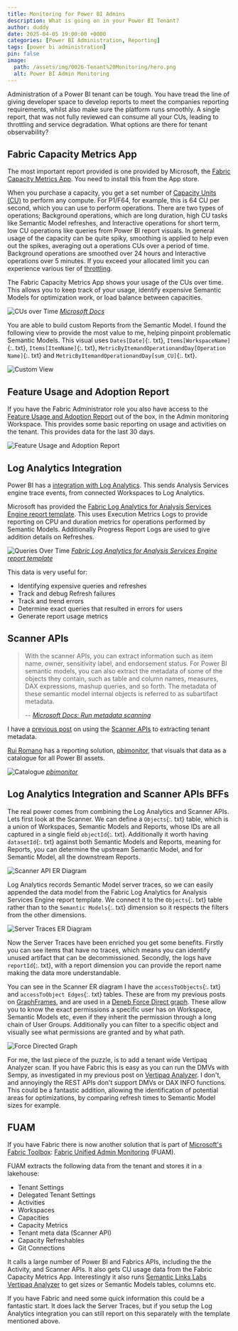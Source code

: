 ```yaml
---
title: Monitoring for Power BI Admins
description: What is going on in your Power BI Tenant?
author: duddy
date: 2025-04-05 19:00:00 +0000
categories: [Power BI Administration, Reporting]
tags: [power bi administration]
pin: false
image:
  path: /assets/img/0026-Tenant%20Monitoring/hero.png
  alt: Power BI Admin Monitoring
---
```


Administration of a Power BI tenant can be tough. You have tread the line of giving developer space to develop reports to meet the companies reporting requirements, whilst also make sure the platform runs smoothly. A single report, that was not fully reviewed can consume all your CUs, leading to throttling and service degradation. What options are there for tenant observability?

## Fabric Capacity Metrics App

The most important report provided is one provided by Microsoft, the [Fabric Capacity Metrics App](https://learn.microsoft.com/en-us/fabric/enterprise/metrics-app). You need to install this from the App store.

When you purchase a capacity, you get a set number of [Capacity Units (CU)](https://learn.microsoft.com/en-us/power-bi/developer/embedded/embedded-capacity#sku-computing-power) to perform any compute. For P1/F64, for example, this is 64 CU per second, which you can use to perform operations. There are two types of operations; Background operations, which are long duration, high CU tasks like Semantic Model refreshes, and Interactive operations for short term, low CU operations like queries from Power BI report visuals. In general usage of the capacity can be quite spiky, smoothing is applied to help even out the spikes, averaging out a operations CUs over a period of time. Background operations are smoothed over 24 hours and Interactive operations over 5 minutes. If you exceed your allocated limit you can experience various tier of [throttling](https://learn.microsoft.com/en-us/fabric/enterprise/throttling). 

The Fabric Capacity Metrics App shows your usage of the CUs over time. This allows you to keep track of your usage, identify expensive Semantic Models for optimization work, or load balance between capacities.

![CUs over Time](/assets/img/0026-Tenant%20Monitoring/fabric-cross-filter.gif)
<cite>[Microsoft Docs](https://learn.microsoft.com/en-us/fabric/enterprise/metrics-app-compute-page#utilization)</cite>

You are able to build custom Reports from the Semantic Model. I found the following view to provide the most value to me, helping pinpoint problematic Semantic Models. This visual uses `Dates[Date]`{:. txt}, `Items[WorkspaceName]`{:. txt}, `Items[ItemName]`{:. txt}, `MetricByItemandOperationandDay[Operation Name]`{:. txt} and `MetricByItemandOperationandDay[sum_CU]`{:. txt}.

![Custom View](/assets/img/0026-Tenant%20Monitoring/Capacity%20App%20Custom%20View.png)

## Feature Usage and Adoption Report

If you have the Fabric Administrator role you also have access to the [Feature Usage and Adoption Report](https://learn.microsoft.com/en-us/fabric/admin/feature-usage-adoption) out of the box, in the Admin monitoring Workspace. This provides some basic reporting on usage and activities on the tenant. This provides data for the last 30 days.

![Feature Usage and Adoption Report](/assets/img/0026-Tenant%20Monitoring/Feature%20usage%20and%20adoption%20report.png)


## Log Analytics Integration 

Power BI has a [integration with Log Analytics](https://learn.microsoft.com/en-us/power-bi/transform-model/log-analytics/desktop-log-analytics-overview). This sends Analysis Services engine trace events, from connected Workspaces to Log Analytics.

Microsoft has provided the [Fabric Log Analytics for Analysis Services Engine report template](https://github.com/microsoft/PowerBI-LogAnalytics-Template-Reports/blob/main/FabricASEngineAnalytics/README.md). This uses Execution Metrics Logs to provide reporting on CPU and duration metrics for operations performed by Semantic Models. Additionally Progress Report Logs are used to give addition details on Refreshes. 

![Queries Over Time](/assets/img/0026-Tenant%20Monitoring/Log%20Analytics.png)
<cite>[Fabric Log Analytics for Analysis Services Engine report template](https://github.com/microsoft/PowerBI-LogAnalytics-Template-Reports/blob/main/FabricASEngineAnalytics/README.mdn)</cite>

This data is very useful for:

- Identifying expensive queries and refreshes
- Track and debug Refresh failures
- Track and trend errors
- Determine exact queries that resulted in errors for users
- Generate report usage metrics

## Scanner APIs

>With the scanner APIs, you can extract information such as item name, owner, sensitivity label, and endorsement status. For Power BI semantic models, you can also extract the metadata of some of the objects they contain, such as table and column names, measures, DAX expressions, mashup queries, and so forth. The metadata of these semantic model internal objects is referred to as subartifact metadata.
> 
> -- <cite>[Microsoft Docs: Run metadata scanning](https://learn.microsoft.com/en-us/fabric/governance/metadata-scanning-overview)</cite>

I have a [previous post](https://evaluationcontext.github.io/posts/graphframes/) on using the [Scanner APIs](https://learn.microsoft.com/en-us/fabric/governance/metadata-scanning-overview) to extracting tenant metadata. 

[Rui Romano](https://www.linkedin.com/in/ruiromano/) has a reporting solution, [pbimonitor](https://github.com/RuiRomano/pbimonitor), that visuals that data as a catalogue for all Power BI assets.

![Catalogue](/assets/img/0026-Tenant%20Monitoring/RuiCatalogue.png)
<cite>[pbimonitor](https://user-images.githubusercontent.com/10808715/130269862-77293a90-bacf-4ac4-88a9-0d54efc07977.pngn)</cite>

## Log Analytics Integration and Scanner APIs BFFs

The real power comes from combining the Log Analytics and Scanner APIs. Lets first look at the Scanner. We can define a `Objects`{:. txt} table, which is a union of Workspaces, Semantic Models and Reports, whose IDs are all captured in a single field `objectId`{:. txt}. Additionally it worth having `datasetId`{:. txt} against both Semantic Models and Reports, meaning for Reports, you can determine the upstream Semantic Model, and for Semantic Model, all the downstream Reports.

![Scanner API ER Diagram](/assets/img/0026-Tenant%20Monitoring/Scanner%20ER.png)

Log Analytics records Semantic Model server traces, so we can easily appended the data model from the Fabric Log Analytics for Analysis Services Engine report template. We connect it to the `Objects`{:. txt} table rather than to the `Semantic Models`{:. txt} dimension so it respects the filters from the other dimensions.

![Server Traces ER Diagram](/assets/img/0026-Tenant%20Monitoring/Log%20ER.png)

Now the Server Traces have been enriched you get some benefits. Firstly you can see items that have no traces, which means you can identify unused artifact that can be decommissioned. Secondly, the logs have `reportId`{:. txt}, with a report dimension you can provide the report name making the data more understandable.

You can see in the Scanner ER diagram I have the `accessToObjects`{:. txt} and `accessToObject Edges`{:. txt} tables. These are from my previous posts on [GraphFrames](https://evaluationcontext.github.io/posts/graphframes/), and are used in a [Deneb Force Direct graph](https://evaluationcontext.github.io/posts/deneb-force-directed/). These allow you to know the exact permissions a specific user has on Workspace, Semantic Models etc, even if they inherit the permission through a long chain of User Groups. Additionally you can filter to a specific object and visually see what permissions are granted and by what path.

![Force Directed Graph](/assets/img/0019-ForceDirected/object_permissions.png)

For me, the last piece of the puzzle, is to add a tenant wide Vertipaq Analyzer scan. If you have Fabric this is easy as you can run the DMVs with Sempy, as investigated in my previous post on [Vertipaq Analyzer](https://evaluationcontext.github.io/posts/vertipaq-analyzer/). I don't, and annoyingly the REST APIs don't support DMVs or DAX INFO functions. This could be a fantastic addition, allowing the identification of potential areas for optimizations, by comparing refresh times to Semantic Model sizes for example.

## FUAM

If you have Fabric there is now another solution that is part of [Microsoft's Fabric Toolbox](https://github.com/microsoft/fabric-toolbox/tree/main): [Fabric Unified Admin Monitoring](https://github.com/microsoft/fabric-toolbox/tree/main/monitoring/fabric-unified-admin-monitoring) (FUAM).

FUAM extracts the following data from the tenant and stores it in a lakehouse:

- Tenant Settings
- Delegated Tenant Settings
- Activities
- Workspaces
- Capacities
- Capacity Metrics
- Tenant meta data (Scanner API)
- Capacity Refreshables
- Git Connections

It calls a large number of Power BI and Fabrics APIs, including the the Activity, and Scanner APIs. It also gets CU usage data from the Fabric Capacity Metrics App. Interestingly it also runs [Semantic Links Labs Vertipaq Analyzer](https://semantic-link-labs.readthedocs.io/en/stable/sempy_labs.html#sempy_labs.vertipaq_analyzer) to get sizes or Semantic Models tables, columns etc.

If you have Fabric and need some quick information this could be a fantastic start. It does lack the Server Traces, but if you setup the Log Analytics integration you can still report on this separately with the template mentioned above.